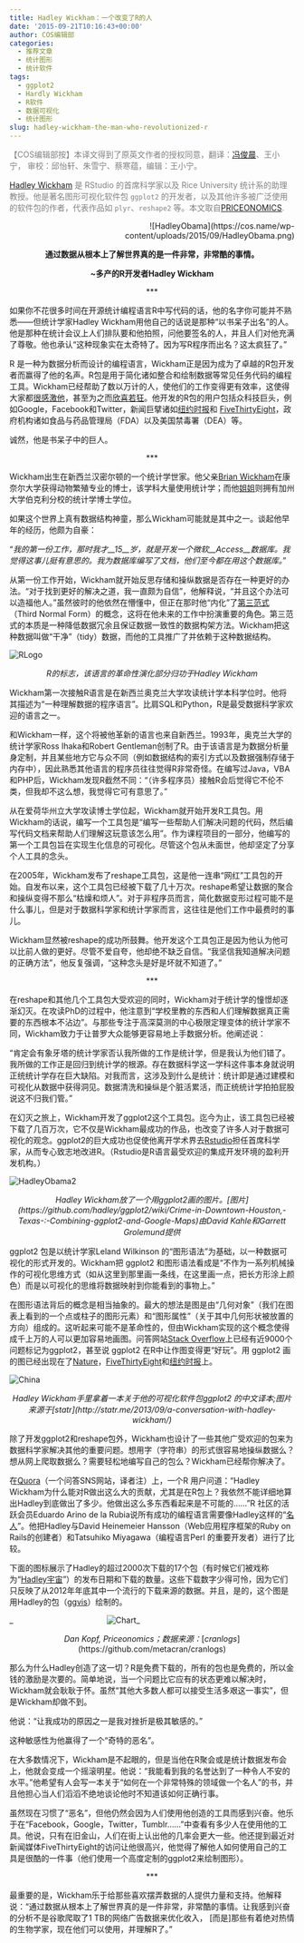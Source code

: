 ```yaml
---
title: Hadley Wickham：一个改变了R的人
date: '2015-09-21T10:16:43+00:00'
author: COS编辑部
categories:
  - 推荐文章
  - 统计图形
  - 统计软件
tags:
  - ggplot2
  - Hardly Wickham
  - R软件
  - 数据可视化
  - 统计图形
slug: hadley-wickham-the-man-who-revolutionized-r
---
```


<span style="color: #808080;">【COS编辑部按】本译文得到了原英文作者的授权同意，翻译：[冯俊晨](http://www.fengjunchen.com)、王小宁， 审校：邱怡轩、朱雪宁、蔡寒蕴，编辑：王小宁。</span>

<span style="color: #808080;">[Hadley Wickham](http://had.co.nz/) 是 RStudio 的首席科学家以及 Rice University 统计系的助理教授。他是著名图形可视化软件包 <code>ggplot2</code> 的开发者，以及其他许多被广泛使用的软件包的作者，代表作品如 <code>plyr</code>、<code>reshape2</code> 等。本文取自[PRICEONOMICS](http://priceonomics.com/hadley-wickham-the-man-who-revolutionized-r/).</span>

<p style="text-align: right;">
  ![HadleyObama](https://cos.name/wp-content/uploads/2015/09/HadleyObama.png)
</p>

<p style="text-align: center;">
  <!--more-->
</p>

<p style="text-align: center;">
  <strong>通过数据从根本上了解世界真的是一件非常，非常酷的事情。</strong>
</p>

<p style="text-align: center;">
  <strong>~</strong><strong>多产的</strong><strong>R</strong><strong>开发者Hadley Wickham</strong>
</p>

<p style="text-align: center;">
  ***
</p>

如果你不花很多时间在开源统计编程语言R中写代码的话，他的名字你可能并不熟悉——但统计学家Hadley Wickham用他自己的话说是那种“以书呆子出名”的人。他是那种在统计会议上人们排队要和他拍照，问他要签名的人，并且人们对他充满了尊敬。他也承认“这种现象实在太奇特了。因为写R程序而出名？这太疯狂了。”

R 是一种为数据分析而设计的编程语言，Wickham正是因为成为了卓越的R包开发者而赢得了他的名声。R包是用于简化诸如整合和绘制数据等常见任务代码的编程工具。Wickham已经帮助了数以万计的人，使他们的工作变得更有效率，这使得大家都[很感激他](http://blog.revolutionanalytics.com/2010/09/competition-data-visualization-with-ggplot2.html)，甚至为之而[欣喜若狂](http://rebeccmeister.livejournal.com/695823.html)。他开发的R包的用户包括众科技巨头，例如Google，Facebook和Twitter，新闻巨擘诸如[纽约时报](http://www.nytimes.com/interactive/sports/football/2013-fantasy-football-tier-charts-QB.html?ref=football&_r=1&)和 [FiveThirtyEight](http://fivethirtyeight.com/datalab/girls-are-rare-at-the-international-math-olympiad/)，政府机构诸如食品与药品管理局（FDA）以及美国禁毒署（DEA）等。

诚然，他是书呆子中的巨人。

<p style="text-align: center;">
  ***
</p>

Wickham出生在新西兰汉密尔顿的一个统计学世家。他父亲[Brian Wickham](https://www.linkedin.com/pub/brian-wickham/4/3b8/193)在康奈尔大学获得动物繁殖专业的博士，该学科大量使用统计学；而他[姐姐](http://cwick.co.nz/)则拥有加州大学伯克利分校的统计学博士学位。

如果这个世界上真有数据结构神童，那么Wickham可能就是其中之一。谈起他早年的经历，他颇为自豪：

“_我的第一份工作，那时我才__15__岁，就是开发一个微软__Access__数据库。我觉得这事儿挺有意思的。我为数据库编写了文档，他们至今都在用这个数据库。_”

从第一份工作开始，Wickham就开始反思存储和操纵数据是否存在一种更好的办法。“对于找到更好的解决之道，我一直颇为自信”，他解释说，“并且这个办法可以造福他人。”虽然彼时的他依然在懵懂中，但正在那时他“内化”了[第三范式](https://en.wikipedia.org/wiki/Third_normal_form)（Third Normal Form）的概念，这将在他未来的工作中扮演重要的角色。第三范式的本质是一种降低数据冗余且保证数据一致性的数据构架方法。Wickham把这种数据叫做“干净”（tidy）数据，而他的工具推广了并依赖于这种数据结构。

![RLogo](https://cos.name/wp-content/uploads/2015/09/RLogo.png)

<p style="text-align: center;">
  <em>R的标志，该语言的革命性演化部分归功于Hadley Wickham</em>
</p>

Wickham第一次接触R语言是在新西兰奥克兰大学攻读统计学本科学位时。他将其描述为“一种理解数据的程序语言”。比肩SQL和Python，R是最受数据科学家欢迎的语言之一。

和Wickham一样，这个将被他革新的语言也来自新西兰。1993年，奥克兰大学的统计学家Ross Ihaka和Robert Gentleman创制了R。由于该语言是为数据分析量身定制，并且某些地方它与众不同（例如数据结构的索引方式以及数据强制存储于内存中），因此熟悉其他语言的程序员往往觉得R非常奇怪。在编写过Java，VBA和PHP后，Wickham发现R截然不同：“（许多程序员）接触R会后觉得它不伦不类，但我却不这么想，我觉得它可有意思了。”

从在爱荷华州立大学攻读博士学位起，Wickham就开始开发R工具包。用Wickham的话说，编写一个工具包是“编写一些帮助人们解决问题的代码，然后编写代码文档来帮助人们理解这玩意该怎么用”。作为课程项目的一部分，他编写的第一个工具包旨在实现生化信息的可视化。尽管这个包从未面世，他却坚定了分享个人工具的念头。

在2005年，Wickham发布了reshape工具包，这是他一连串“网红”工具包的开始。自发布以来，这个工具包已经被下载了几十万次。reshape希望让数据的聚合和操纵变得不那么“枯燥和烦人”。对于非程序员而言，简化数据变形过程可能不是什么事儿，但是对于数据科学家和统计学家而言，这往往是他们工作中最费时的事儿。

Wickham显然被reshape的成功所鼓舞。他开发这个工具包正是因为他认为他可以比前人做的更好。尽管不爱自夸，他却绝不缺乏自信。“我坚信我知道解决问题的正确方法”，他反复强调，“这种念头是好是坏就不知道了。”

<p style="text-align: center;">
  ***
</p>

在reshape和其他几个工具包大受欢迎的同时，Wickham对于统计学的憧憬却逐渐幻灭。在攻读PhD的过程中，他注意到“学校里教的东西和人们理解数据真正需要的东西根本不沾边”。与那些专注于高深莫测的中心极限定理变体的统计学家不同，Wickham致力于让普罗大众能够更容易地上手数据分析。他阐述说：

“肯定会有象牙塔的统计学家否认我所做的工作是统计学，但是我认为他们错了。我所做的工作正是回归到统计学的根源。存在数据科学这一学科这件事本身就说明正统统计学存在巨大缺陷。对我而言，这涉及到什么是统计：统计即是通过建模和可视化从数据中获得洞见。数据清洗和操纵是个脏活累活，而正统统计学拍拍屁股说这不归我们管。”

在幻灭之旅上，Wickham开发了ggplot2这个工具包。迄今为止，该工具包已经被下载了几百万次，它不仅是Wickham最成功的作品，也改变了许多人对于数据可视化的观念。ggplot2的巨大成功也促使他离开学术界去[Rstudio](https://www.rstudio.com/)担任首席科学家，从而专心致志地改进R。（Rstudio是R语言最受欢迎的集成开发环境的盈利开发机构。）

![HadleyObama2](https://cos.name/wp-content/uploads/2015/09/HadleyObama2.png)

<p style="text-align: center;">
  <em>Hadley Wickham</em><em>放了一个用</em><em>ggplot2</em><em>画的图片。[图片](https://github.com/hadley/ggplot2/wiki/Crime-in-Downtown-Houston,-Texas-:-Combining-ggplot2-and-Google-Maps)由</em><em>David Kahle</em><em>和</em><em>Garrett Grolemund</em><em>提供</em>
</p>

ggplot2 包是以统计学家Leland Wilkinson 的“图形语法”为基础，以一种数据可视化的形式开发的。Wickham把 ggplot2 和图形语法看成是“不作为一系列机械操作的可视化思维方式（如从这里到那里画一条线，在这里画一点，把长方形涂上颜色）而是以可视化的思维将数据映射到你能看到的事物上。”

在图形语法背后的概念是相当抽象的。最大的想法是图是由“几何对象”（我们在图表上看到的一个点或柱子的图形元素）和“图形属性”（关于其中几何形状被放置的方向）组成的。这听起来可能不是革命性的，但由Wickham实现的这个概念使得成千上万的人可以更加容易地画图。问答网站[Stack Overflow](http://stackoverflow.com/tags/ggplot2/info)上已经有近9000个问题标记为ggplot2，甚至说 ggplot2 在R中让作图变得更“好玩”。用 ggplot2 画的图已经出现在了[Nature](http://www.nature.com/)，[FiveThirtyEight](http://fivethirtyeight.com/features/what-12-months-of-record-setting-temperatures-looks-like-across-the-u-s/)和[纽约时报](http://www.nytimes.com/interactive/sports/football/2013-fantasy-football-tier-charts-QB.html?ref=football&_r=1&)上。

![China](https://cos.name/wp-content/uploads/2015/09/China.png)

<p style="text-align: center;">
  <em>Hadley Wickham</em><em>手里拿着一本关于他的可视化软件包</em><em>ggplot2 </em><em>的中文译本</em><em>;</em><em>图片来源于</em><em>[statr](http://statr.me/2013/09/a-conversation-with-hadley-wickham/)</em>
</p>

除了开发ggplot2和reshape包外，Wickham也设计了一些其他广受欢迎的包来为数据科学家解决其他的重要问题。想用字（字符串）的形式很容易地操纵数据么？想从网上爬取数据么？需要轻松地编写自己的包么？Wickham已经帮你解决了。

在[Quora](http://www.quora.com/How-is-Hadley-Wickham-able-to-contribute-so-much-to-R-particularly-in-the-form-of-packages)（一个问答SNS网站，译者注）上，一个R 用户问道：“Hadley Wickham为什么能对R做出这么大的贡献，尤其是在R包上？我依然不能详细地算出Hadley到底做出了多少。他做出这么多东西看起来是不可能的……”R 社区的活跃会员Eduardo Arino de la Rubia说所有成功的编程语言需要像Hadley这样的“[名人](http://www.r-bloggers.com/a-conversation-with-hadley-wickham-the-user-2014-interview/)”。他把Hadley与David Heinemeier Hansson（Web应用程序框架的Ruby on Rails的创建者）和Tatsuhiko Miyagawa（编程语言Perl 的重要开发者）进行了比较。

下面的图标展示了Hadley的超过2000次下载的17个包（有时候它们被戏称为“[Hadley宇宙](http://barryrowlingson.github.io/hadleyverse/#1)”）的发布日期和下载的数量。这些下载数字少得可怜，因为它们只反映了从2012年年底其中一个流行的下载来源的数据。并且，是的，这个图是用Hadley的包（[ggvis](http://ggvis.rstudio.com/)）绘制的。

_                                          ![Chart](https://cos.name/wp-content/uploads/2015/09/Chart.png)_

<p style="text-align: center;">
  <em>Dan Kopf, Priceonomics；</em><em>数据来源：</em>[<em>cranlogs</em>](https://github.com/metacran/cranlogs)
</p>

那么为什么Hadley创造了这一切？R是免费下载的，所有的包也是免费的，所以金钱的激励是次要的。简单地说，当一个问题比它应有的状态更难以解决时，Wickham就会耿耿于怀。虽然“其他大多数人都可以接受生活多艰这一事实”，但是Wickham却做不到。

他说：“让我成功的原因之一是我对挫折是极其敏感的。”

这种敏感性为他赢得了一个“奇特的恶名”。

在大多数情况下，Wickham是不起眼的，但是当他在R聚会或是统计数据发布会上，他就会变成一个摇滚明星。他说：“我能看到我的名誉达到了一种令人不安的水平。”他希望有人会写一本关于“如何在一个非常特殊的领域做一个名人”的书，并且他担心当人们滔滔不绝地谈论他时不知道该如何正确行事。

虽然现在习惯了“恶名”，但他仍然会因为人们使用他创造的工具而感到兴奋。他乐于在“Facebook，Google，Twitter，Tumblr……”中查看有多少人在使用他的工具。他说，只有在旧金山，人们在街上认出他的几率会更大一些。他还提到最近对新闻媒体FiveThirtyEight的访问让他很高兴，他觉得了解他人如何使用自己的工具是很酷的一件事（他们使用一个高度定制的ggplot2来绘制图形）。

<p style="text-align: center;">
  ***
</p>

最重要的是，Wickham乐于给那些喜欢摆弄数据的人提供力量和支持。他解释说：“通过数据从根本上了解世界真的是一件非常，非常酷的事情。让我感到兴奋的分析不是谷歌爬取了1 TB的网络广告数据来优化收入， [而是]那些有着绝对热情的生物学家，现在他们可以使用，并理解R了。”
